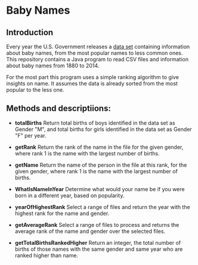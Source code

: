# Baby Names

## Introduction

Every year the U.S. Government releases a [data set](https://www.ssa.gov/oact/babynames/) containing information about baby names, from the most popular names to less common ones.
This repository contains a Java program to read CSV files and information about baby names from 1880 to 2014.

For the most part this program uses a simple ranking algorithm to give insights on name. It assumes the data is already sorted from the most popular to the less one. 

## Methods and descriptiions:

* **totalBirths** Return total births of boys identified in the data set as Gender "M", and total births for girls identified in the data set as Gender "F" per year.

* **getRank** Return the rank of the name in the file for the given gender, where rank 1 is the name with the largest number of births.

* **getName** Return the name of the person in the file at this rank, for the given gender, where rank 1 is the name with the largest number of births.

* **WhatIsNameInYear** Determine what would your name be if you were born in a different year, based on popularity.

* **yearOfHighestRank** Select a range of files and return the year with the highest rank for the name and gender.

* **getAverageRank** Select a range of files to process and returns the average rank of the name and gender over the selected files.

* **getTotalBirthsRankedHigher** Return an integer, the total number of births of those names with the same gender and same year who are ranked higher than name.
